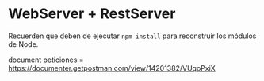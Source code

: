 # WebServer + RestServer

Recuerden que deben de ejecutar ```npm install``` para reconstruir los módulos de Node.

document peticiones = https://documenter.getpostman.com/view/14201382/VUqoPxiX